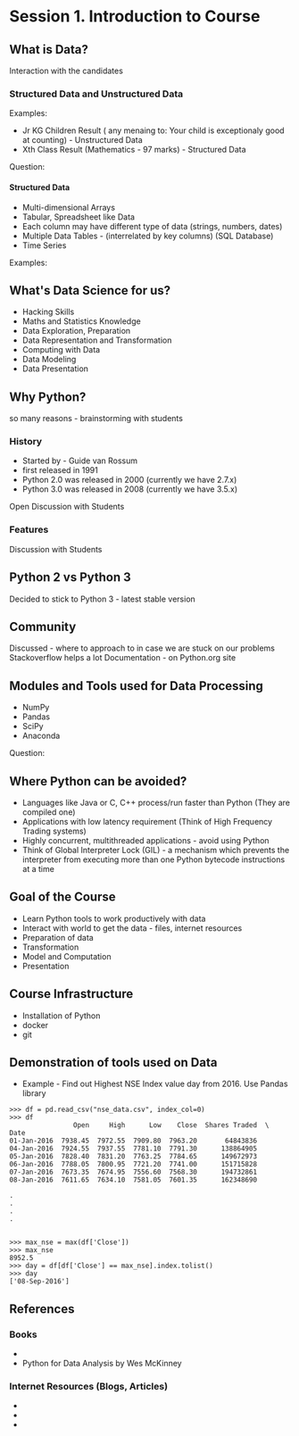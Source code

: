 # Session 1. Introduction to Course 



## What is Data? 

Interaction with the candidates 

### Structured Data and Unstructured Data 


Examples: 
* Jr KG Children Result ( any menaing to: Your child is exceptionaly good at counting) - Unstructured Data 
* Xth Class Result (Mathematics - 97 marks) - Structured Data 

Question: 


#### Structured Data 

* Multi-dimensional Arrays 
 * Tabular, Spreadsheet like Data 
 * Each column may have different type of data (strings, numbers, dates) 
* Multiple Data Tables - (interrelated by key columns) (SQL Database) 
* Time Series 

Examples: 


## What's Data Science for us? 

* Hacking Skills
* Maths and Statistics Knowledge 
* Data Exploration, Preparation 
* Data Representation and Transformation 
* Computing with Data 
* Data Modeling 
* Data Presentation 

  
##  Why Python? 

so many reasons - brainstorming with students 

### History

* Started by - Guide van Rossum
* first released in 1991 
* Python 2.0 was released in  2000  (currently we have 2.7.x)   
* Python 3.0 was released in 2008  (currently we have 3.5.x) 

Open Discussion with Students 

### Features

Discussion with Students 

##  Python 2 vs Python 3  

Decided to stick to Python 3 - latest stable version 

## Community 

Discussed - where to approach to in case we are stuck on our problems 
Stackoverflow helps a lot
Documentation  - on Python.org site


## Modules  and Tools used for Data Processing 
* NumPy 
* Pandas 
* SciPy 
* Anaconda 

Question: 

## Where Python can be avoided? 

* Languages like Java or C, C++ process/run faster than Python (They are compiled one)
* Applications with low latency requirement (Think of High Frequency Trading systems) 
* Highly concurrent, multithreaded applications - avoid using Python
* Think of Global Interpreter Lock  (GIL) - a mechanism which prevents the interpreter from executing more than one Python bytecode instructions at a time

## Goal of the Course

* Learn Python tools to work productively with data
* Interact with world to get the data - files, internet resources 
* Preparation of data
* Transformation 
* Model and Computation 
* Presentation 


## Course Infrastructure

* Installation of Python 
* docker 
* git

##  Demonstration of tools used on Data 

* Example - Find out Highest NSE Index value day from 2016. Use Pandas library

```
>>> df = pd.read_csv("nse_data.csv", index_col=0)
>>> df
                Open     High      Low    Close  Shares Traded  \
Date                                                             
01-Jan-2016  7938.45  7972.55  7909.80  7963.20       64843836   
04-Jan-2016  7924.55  7937.55  7781.10  7791.30      138864905   
05-Jan-2016  7828.40  7831.20  7763.25  7784.65      149672973   
06-Jan-2016  7788.05  7800.95  7721.20  7741.00      151715828   
07-Jan-2016  7673.35  7674.95  7556.60  7568.30      194732861   
08-Jan-2016  7611.65  7634.10  7581.05  7601.35      162348690   

.
.
.
.


>>> max_nse = max(df['Close'])
>>> max_nse
8952.5
>>> day = df[df['Close'] == max_nse].index.tolist()
>>> day
['08-Sep-2016']

```


## References 

### Books 

* [Head First Python]: http://www.headfirstlabs.com/books/hfpython/ 
* Python for Data Analysis by Wes <nop>McKinney 

### Internet Resources (Blogs, Articles) 

* [Python Site]: https://www.python.org/
* [Google Python Course]: https://developers.google.com/edu/python/
* [NUMFOCUS]: http://www.numfocus.org/  
